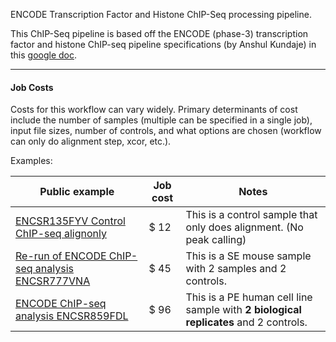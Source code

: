 ENCODE Transcription Factor and Histone ChIP-Seq processing pipeline.

This ChIP-Seq pipeline is based off the ENCODE (phase-3) transcription factor and histone ChIP-seq pipeline
specifications (by Anshul Kundaje) in this [google doc](https://docs.google.com/document/d/1lG_Rd7fnYgRpSIqrIfuVlAz2dW1VaSQThzk836Db99c/edit#).

---
#### Job Costs
Costs for this workflow can vary widely. Primary determinants of cost include the number of samples (multiple can be specified in a single job), input file sizes, number of controls, and what options are chosen (workflow can only do alignment step, xcor, etc.). 

Examples:

 |  Public example     |   Job cost  | Notes |
| ------------------ | ---------------- |-------------------| 
|  [ENCSR135FYV Control ChIP-seq alignonly](https://bit.ly/3H6ze1L) | $ 12 | This is a control sample that only does alignment. (No peak calling) |
| [Re-run of ENCODE ChIP-seq analysis ENCSR777VNA](https://bit.ly/3FwnAgA) | $ 45 | This is a SE mouse sample with 2 samples and 2 controls. |
|[ENCODE ChIP-seq analysis ENCSR859FDL](https://bit.ly/3mqwnJq) | $ 96 | This is a PE human cell line sample with **2 biological replicates** and 2 controls.


